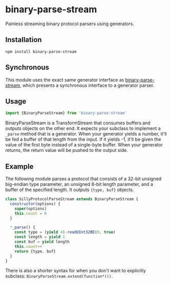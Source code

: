 # binary-parse-stream

  Painless streaming binary protocol parsers using generators.

## Installation

    npm install binary-parse-stream

## Synchronous

  This module uses the exact same generator interface as [binary-parse-stream](https://github.com/nathan7/binary-parse-stream), which presents a synchronous interface to a generator parser.

## Usage

```js
import {BinaryParseStream} from 'binary-parse-stream'
```

  BinaryParseStream is a TransformStream that consumes buffers and outputs objects on the other end.
  It expects your subclass to implement a `_parse` method that is a generator.
  When your generator yields a number, it'll be fed a buffer of that length from the input.
  If it yields -1, it'll be given the value of the first byte instead of a single-byte buffer.
  When your generator returns, the return value will be pushed to the output side.

## Example

  The following module parses a protocol that consists of a 32-bit unsigned
  big-endian type parameter, an unsigned 8-bit length parameter, and a buffer
  of the specified length. It outputs `{type, buf}` objects.

```js
class SillyProtocolParseStream extends BinaryParseStream {
  constructor(options) {
    super(options)
    this.count = 0
  }

  *_parse() {
    const type = (yield 4).readUInt32BE(0, true)
    const length = yield 1
    const buf = yield length
    this.count++
    return {type, buf}
  }
}
```

There is also a shorter syntax for when you don't want to explicitly subclass:
`BinaryParseStream.extend(function*())`.
